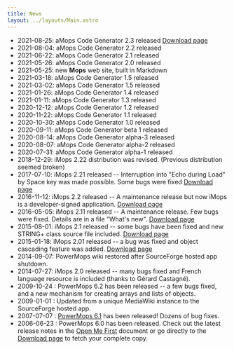 ```yaml
---
title: News
layout: ../layouts/Main.astro
---
```


- 2021-08-25: aMops Code Generator 2.3 released [Download page](https://sourceforge.net/projects/powermops/files/aMops-CG/)
- 2021-08-04: aMops Code Generator 2.2 released
- 2021-06-22: aMops Code Generator 2.1 released
- 2021-05-26: aMops Code Generator 2.0 released
- 2021-05-25: new **Mops** web site, built in Markdown
- 2021-03-18: aMops Code Generator 1.5 released
- 2021-03-02: aMops Code Generator 1.5 released
- 2021-01-26: aMops Code Generator 1.4 released
- 2021-01-11: aMops Code Generator 1.3 released
- 2020-12-12: aMops Code Generator 1.2 released
- 2020-11-22: aMops Code Generator 1.1 released
- 2020-10-30: aMops Code Generator 1.0 released
- 2020-09-11: aMops Code Generator beta 1 released
- 2020-08-14: aMops Code Generator alpha-3 released
- 2020-08-07: aMops Code Generator alpha-2 released
- 2020-07-31: aMops Code Generator alpha-1 released
- 2018-12-29: iMops 2.22 distribution was revised. (Previous distribution seemed broken)
- 2017-07-10: iMops 2.21 released -- Interruption into "Echo during Load" by Space key was made possible. Some bugs were fixed [Download page](http://sourceforge.net/projects/powermops/files/iMops/)
- 2016-11-12: iMops 2.2 released -- A maintenance release but now iMops is a developer-signed application. [Download page](http://sourceforge.net/projects/powermops/files/iMops/)
- 2016-05-05: iMops 2.11 released -- A maintenance release. Few bugs were fixed. Details are in a file "What's new". [Download page](http://sourceforge.net/projects/powermops/files/iMops/)
- 2015-08-01: iMops 2.1 released -- some bugs have been fixed and new STRING+ class source file included. [Download page](http://sourceforge.net/projects/powermops/files/iMops/)
- 2015-01-18: iMops 2.01 released -- a bug was fixed and object cascading feature was added. [Download page](http://sourceforge.net/projects/powermops/files/iMops/)
- 2014-09-07: PowerMops wiki restored after SourceForge hosted app shutdown.
- 2014-07-27: iMops 2.0 released -- many bugs fixed and French language resource is included (thanks to Gérard Castagné).
- 2009-10-24 : PowerMops 6.2 has been released -- a few bugs fixed, and a new mechanism for creating arrays and lists of objects.
- 2009-01-01 : Updated from a unique MediaWiki instance to the SourceForge hosted app.
- 2007-07-07 : [PowerMops 6.1](http://sourceforge.net/project/showfiles.php?group_id=152075&package_id=168230&release_id=521463) has been released! Dozens of bug fixes.
- 2006-06-23 : PowerMops 6.0 has been released. Check out the latest release notes in the [Open Me First](/pmops/openmefirst) document or go directly to the [Download page](https://sourceforge.net/projects/powermops/files/) to fetch your complete copy.
